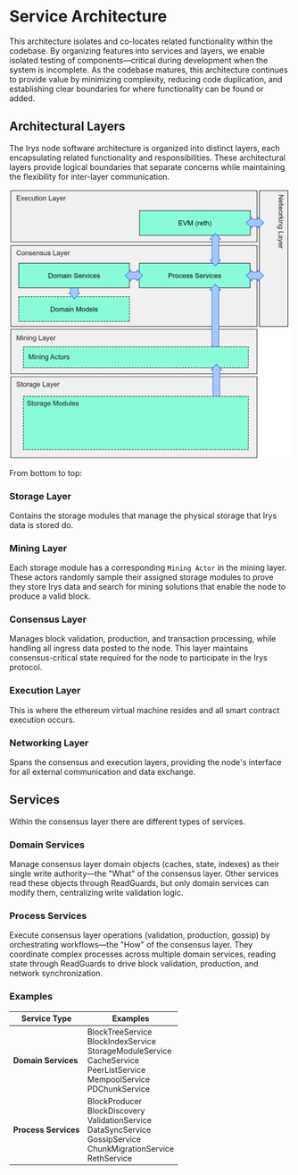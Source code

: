 # Service Architecture
This architecture isolates and co-locates related functionality within the codebase. By organizing features into services and layers, we enable isolated testing of components—critical during development when the system is incomplete. As the codebase matures, this architecture continues to provide value by minimizing complexity, reducing code duplication, and establishing clear boundaries for where functionality can be found or added.

## Architectural Layers

The Irys node software architecture is organized into distinct layers, each encapsulating related functionality and responsibilities. These architectural layers provide logical boundaries that separate concerns while maintaining the flexibility for inter-layer communication.

![diagram of architectural layers](images/layers.png)

From bottom to top:

### Storage Layer
Contains the storage modules that manage the physical storage that Irys data is stored do.

### Mining Layer
Each storage module has a corresponding `Mining Actor` in the mining layer. These actors randomly sample their assigned storage modules to prove they store Irys data and search for mining solutions that enable the node to produce a valid block.

### Consensus Layer
Manages block validation, production, and transaction processing, while handling all ingress data posted to the node. This layer maintains consensus-critical state required for the node to participate in the Irys protocol.

### Execution Layer
This is where the ethereum virtual machine resides and all smart contract execution occurs. 

### Networking Layer
Spans the consensus and execution layers, providing the node's interface for all external communication and data exchange.

## Services
Within the consensus layer there are different types of services.

### Domain Services
Manage consensus layer domain objects (caches, state, indexes) as their single write authority—the "What" of the consensus layer. Other services read these objects through ReadGuards, but only domain services can modify them, centralizing write validation logic.

### Process Services
Execute consensus layer operations (validation, production, gossip) by orchestrating workflows—the "How" of the consensus layer. They coordinate complex processes across multiple domain services, reading state through ReadGuards to drive block validation, production, and network synchronization.

### Examples

| Service Type | Examples |
|--------------|----------|
| **Domain Services** | BlockTreeService<br>BlockIndexService<br>StorageModuleService<br>CacheService<br>PeerListService<br>MempoolService<br>PDChunkService |
| **Process Services** | BlockProducer<br>BlockDiscovery<br>ValidationService<br>DataSyncService<br>GossipService<br>ChunkMigrationService<br>RethService |
